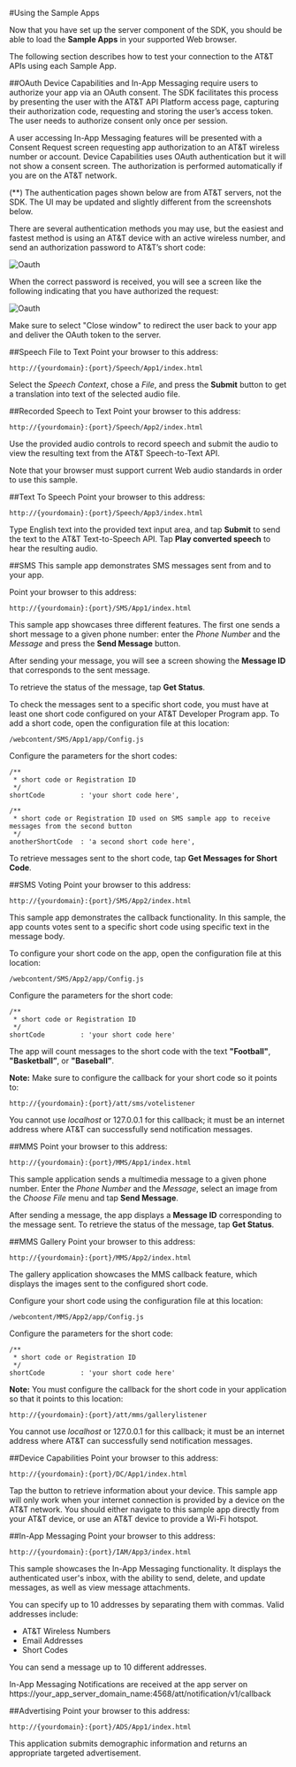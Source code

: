 #Using the Sample Apps

Now that you have set up the server component of the SDK, you should be able to load the **Sample Apps** in your supported Web browser.

The following section describes how to test your connection to the AT&T APIs using each Sample App.


##OAuth
Device Capabilities and In-App Messaging require users to authorize your app via an OAuth consent. The SDK facilitates this process by presenting the user with the AT&T API Platform access page, capturing their authorization code, requesting and storing the user’s access token.  The user needs to authorize consent only once per session.

A user accessing In-App Messaging features will be presented with a Consent Request screen requesting app authorization to an AT&T wireless number or account.  Device Capabilities uses OAuth authentication but it will not show a consent screen. The authorization is performed automatically if you are on the AT&T network.

(**) The authentication pages shown below are from AT&T servers, not the SDK. The UI may be updated and slightly different from the screenshots below.

There are several authentication methods you may use, but the easiest and fastest method is using an AT&T device with an active wireless number, and send an authorization password to AT&T’s short code:

![Oauth](resources/images/sample_apps_screens/oauth-one.png)

When the correct password is received, you will see a screen like the following indicating that you have authorized the request:

![Oauth](resources/images/sample_apps_screens/oauth-close.png)

Make sure to select "Close window" to redirect the user back to your app and deliver the OAuth token to the server.

##Speech File to Text
Point your browser to this address: 

    http://{yourdomain}:{port}/Speech/App1/index.html 

Select the _Speech Context_, chose a _File_, and press the **Submit** button to get a translation into text of the selected audio file.

##Recorded Speech to Text
Point your browser to this address: 

    http://{yourdomain}:{port}/Speech/App2/index.html 

Use the provided audio controls to record speech and submit the audio to view the resulting text from the AT&T Speech-to-Text API.

Note that your browser must support current Web audio standards in order to use this sample.

##Text To Speech
Point your browser to this address: 

    http://{yourdomain}:{port}/Speech/App3/index.html 

Type English text into the provided text input area, and tap **Submit** to send the text to the AT&T Text-to-Speech API. Tap **Play converted speech** to hear the resulting audio.

##SMS
This sample app demonstrates SMS messages sent from and to your app.

Point your browser to this address: 

    http://{yourdomain}:{port}/SMS/App1/index.html 

This sample app showcases three different features. The first one sends a short message to a given phone number: enter the _Phone Number_ and the _Message_ and press the **Send Message** button. 

After sending your message, you will see a screen showing the **Message ID** that corresponds to the sent message.
 
To retrieve the status of the message, tap **Get Status**. 

To check the messages sent to a specific short code, you must have at least one short code configured on your AT&T Developer Program app. To add a short code, open the configuration file at this location:  

	/webcontent/SMS/App1/app/Config.js

Configure the parameters for the short codes:
     
    /**
     * short code or Registration ID
     */
    shortCode         : 'your short code here',
    
    /**
     * short code or Registration ID used on SMS sample app to receive messages from the second button
     */
    anotherShortCode  : 'a second short code here',

To retrieve messages sent to the short code, tap **Get Messages for Short Code**.


##SMS Voting
Point your browser to this address: 

    http://{yourdomain}:{port}/SMS/App2/index.html 

This sample app demonstrates the callback functionality. In this sample, the app counts votes sent to a specific short code using specific text in the message body. 

To configure your short code on the app, open the configuration file at this location:  

	/webcontent/SMS/App2/app/Config.js

Configure the parameters for the short code:

	/**
     * short code or Registration ID
     */
    shortCode         : 'your short code here'

The app will count messages to the short code with the text **"Football"**, **"Basketball”**, or **"Baseball”**.

**Note:** Make sure to configure the callback for your short code so it points to:

	http://{yourdomain}:{port}/att/sms/votelistener

You cannot use _localhost_ or 127.0.0.1 for this callback; it must be an internet address where AT&T can successfully send notification messages.
	
##MMS
Point your browser to this address: 

    http://{yourdomain}:{port}/MMS/App1/index.html 

This sample application sends a multimedia message to a given phone number. Enter the _Phone Number_ and the _Message_, select an image from the _Choose File_ menu and tap **Send Message**. 

After sending a message, the app displays a **Message ID** corresponding to the message sent.  To retrieve the status of the message, tap **Get Status**. 

##MMS Gallery
Point your browser to this address: 

    http://{yourdomain}:{port}/MMS/App2/index.html 

The gallery application showcases the MMS callback feature, which displays the images sent to the configured short code. 

Configure your short code using the configuration file at this location:  

	/webcontent/MMS/App2/app/Config.js

Configure the parameters for the short code:

	/**
     * short code or Registration ID
     */
    shortCode         : 'your short code here'


**Note:** You must configure the callback for the short code in your application so that it points to this location:

	http://{yourdomain}:{port}/att/mms/gallerylistener

You cannot use _localhost_ or 127.0.0.1 for this callback; it must be an internet address where AT&T can successfully send notification messages.

##Device Capabilities
Point your browser to this address: 

    http://{yourdomain}:{port}/DC/App1/index.html 

Tap the button to retrieve information about your device. This sample app will only work when your internet connection is provided by a device on the AT&T network. You should either navigate to this sample app directly from your AT&T device, or use an AT&T device to provide a Wi-Fi hotspot.

##In-App Messaging
Point your browser to this address: 

    http://{yourdomain}:{port}/IAM/App3/index.html 

This sample showcases the In-App Messaging functionality. It displays the authenticated user's inbox, with the ability to send, delete, and update messages, as well as view message attachments.

You can specify up to 10 addresses by separating them with commas. Valid addresses include:

* AT&T Wireless Numbers
* Email Addresses
* Short Codes

You can send a message up to 10 different addresses.

In-App Messaging Notifications are received at the app server on https://your_app_server_domain_name:4568/att/notification/v1/callback 

##Advertising
Point your browser to this address: 

    http://{yourdomain}:{port}/ADS/App1/index.html 

This application submits demographic information and returns an appropriate targeted advertisement.
